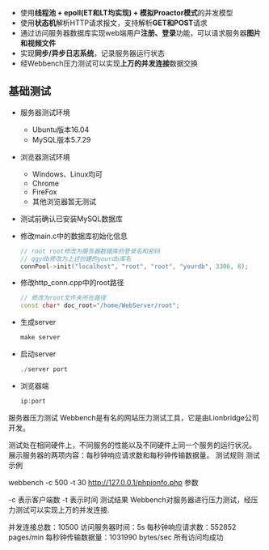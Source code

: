 * 使用**线程池 + epoll(ET和LT均实现) + 模拟Proactor模式**的并发模型
* 使用**状态机**解析HTTP请求报文，支持解析**GET和POST**请求
* 通过访问服务器数据库实现web端用户**注册、登录**功能，可以请求服务器**图片和视频文件**
* 实现**同步/异步日志系统**，记录服务器运行状态
* 经Webbench压力测试可以实现**上万的并发连接**数据交换

基础测试
------------
* 服务器测试环境
	* Ubuntu版本16.04
	* MySQL版本5.7.29
* 浏览器测试环境
	* Windows、Linux均可
	* Chrome
	* FireFox
	* 其他浏览器暂无测试

* 测试前确认已安装MySQL数据库

* 修改main.c中的数据库初始化信息

    ```C++
    // root root修改为服务器数据库的登录名和密码
	// qgydb修改为上述创建的yourdb库名
    connPool->init("localhost", "root", "root", "yourdb", 3306, 8);
    ```

* 修改http_conn.cpp中的root路径

    ```C++
	// 修改为root文件夹所在路径
    const char* doc_root="/home/WebServer/root";
    ```

* 生成server

    ```C++
    make server
    ```

* 启动server

    ```C++
    ./server port
    ```

* 浏览器端

    ```C++
    ip:port
    ```

服务器压力测试
Webbench是有名的网站压力测试工具，它是由Lionbridge公司开发。

测试处在相同硬件上，不同服务的性能以及不同硬件上同一个服务的运行状况。
展示服务器的两项内容：每秒钟响应请求数和每秒钟传输数据量。
测试规则
测试示例

webbench -c 500  -t  30   http://127.0.0.1/phpionfo.php
参数

-c 表示客户端数
-t 表示时间
测试结果
Webbench对服务器进行压力测试，经压力测试可以实现上万的并发连接.

并发连接总数：10500
访问服务器时间：5s
每秒钟响应请求数：552852 pages/min
每秒钟传输数据量：1031990 bytes/sec
所有访问均成功

